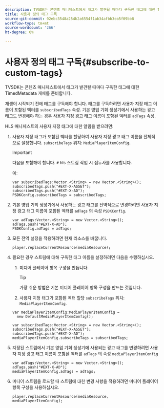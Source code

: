 ```yaml
---
description: TVSDK는 콘텐츠 매니페스트에서 태그가 발견될 때마다 구독한 태그에 대한 TimedMetadata 개체를 준비합니다.
title: 사용자 정의 태그 구독
source-git-commit: 02ebc3548a254b2a6554f1ab34afbb3ea5f09bb8
workflow-type: tm+mt
source-wordcount: '266'
ht-degree: 0%

---
```


# 사용자 정의 태그 구독{#subscribe-to-custom-tags}

TVSDK는 콘텐츠 매니페스트에서 태그가 발견될 때마다 구독한 태그에 대한 TimedMetadata 개체를 준비합니다.

재생이 시작되기 전에 태그를 구독해야 합니다.
태그를 구독하려면 사용자 지정 태그 이름이 포함된 벡터를 `subscribedTags` 속성. 기본 영업 기회 생성기에서 사용하는 광고 태그도 변경해야 하는 경우 사용자 지정 광고 태그 이름이 포함된 벡터를 `adTags` 속성.

HLS 매니페스트의 사용자 지정 태그에 대한 알림을 받으려면:

1. 사용자 지정 태그가 포함된 벡터를 할당하여 사용자 지정 광고 태그 이름을 전체적으로 설정합니다. `subscribeTags` 위치: `MediaPlayerItemConfig`.

   >[!IMPORTANT]
   >
   >다음을 포함해야 합니다. `#` hls 스트림 작업 시 접두사를 사용합니다.

   예:

   ```
   var subscribedTags:Vector.<String> = new Vector.<String>(); 
   subscribedTags.push("#EXT-X-ASSET"); 
   subscribedTags.push("#EXT-X-AD"); 
   PSDKConfig.subscribedTags = subscribedTags;
   ```

1. 기본 영업 기회 생성기에서 사용하는 광고 태그를 전역적으로 변경하려면 사용자 지정 광고 태그 이름이 포함된 벡터를 `adTags` 의 속성 `PSDKConfig`.

   ```
   var adTags:Vector.<String> = new Vector.<String>(); 
   adTags.push("#EXT-X-AD"); 
   PSDKConfig.adTags = adTags; 
   ```

1. 모든 전역 설정을 적용하려면 현재 리소스를 바꿉니다.

   ```
   player.replaceCurrentResource(mediaResource);
   ```

1. 필요한 경우 스트림에 대해 구독한 태그 이름을 설정하려면 다음을 수행하십시오.
   1. 미디어 플레이어 항목 구성을 만듭니다.

      >[!TIP]
      >
      >가장 쉬운 방법은 기본 미디어 플레이어 항목 구성을 만드는 것입니다.

   1. 사용자 지정 태그가 포함된 벡터 할당 `subscribeTags` 위치: `MediaPlayerItemConfig`.

   ```
   var mediaPlayerItemConfig:MediaPlayerItemConfig =  
     new DefaultMediaPlayerItemConfig(); 
   
   var subscribedTags:Vector.<String> = new Vector.<String>(); 
   subscribedTags.push("#EXT-X-ASSET"); 
   subscribedTags.push("#EXT-X-AD"); 
   mediaPlayerItemConfig.subscribeTags = subscribedTags;
   ```

1. 지정된 스트림에서 기본 영업 기회 생성기에 사용되는 광고 태그를 변경하려면 사용자 지정 광고 태그 이름이 포함된 벡터를 `adTags` 의 속성 `mediaPlayerItemConfig`

   ```
   var adTags:Vector.<String> = new Vector.<String>(); 
   adTags.push("#EXT-X-AD"); 
   mediaPlayerItemConfig.adTags = adTags;
   ```

1. 미디어 스트림을 로드할 때 스트림에 대한 변경 사항을 적용하려면 미디어 플레이어 항목 구성을 사용하십시오.

   ```
   player.replaceCurrentResource(mediaResource, mediaPlayerItemConfig);
   ```

